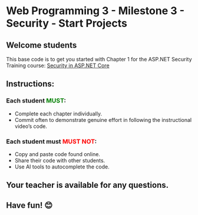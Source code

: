 # Web Programming 3 - Milestone 3 - Security - Start Projects

## Welcome students
This base code is to get you started with Chapter 1 for the ASP.NET Security Training course:
<a href="https://www.linkedin.com/learning/security-in-asp-dot-net-core/" target="_blank">Security in ASP.NET Core</a>

## Instructions:

### Each student <span style="color: green;">MUST</span>:
- Complete each chapter individually.  
- Commit often to demonstrate genuine effort in following the instructional video’s code.
  

### Each student must <span style="color: red;">MUST NOT</span>:
- Copy and paste code found online.  
- Share their code with other students.  
- Use AI tools to autocomplete the code.  


## Your teacher is available for any questions. 
## Have fun! 😊  
